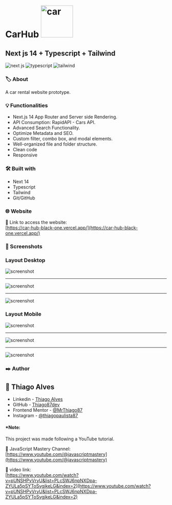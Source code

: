 # CarHub <img src="public/hero.png" alt="car" width="100">
## Next js 14 + Typescript + Tailwind
<img src="https://img.shields.io/badge/Next.js-000000.svg?style=for-the-badge&logo=nextdotjs&logoColor=white" alt="next js"/>
<img src="https://img.shields.io/badge/TypeScript-3178C6.svg?style=for-the-badge&logo=TypeScript&logoColor=white" alt="typescript"/>
<img src="https://img.shields.io/badge/Tailwind%20CSS-06B6D4.svg?style=for-the-badge&logo=Tailwind-CSS&logoColor=white" alt="tailwind"/>

### 🏷️ About 

A car rental website prototype.

### 💡 Functionalities 

* Next.js 14 App Router and Server side Rendering.
* API Consumption: RapidAPI - Cars API.
* Advanced Search Functionality.
* Optimize Metadata and SEO.
* Custom filter, combo box, and modal elements.
* Well-organized file and folder structure.
* Clean code
* Responsive

###  🛠️ Built with

* Next 14
* Typescript
* Tailwind
* Git/GitHub

### 🌐 Website
:link: Link to access the website:<br/>[https://car-hub-black-one.vercel.app/](https://car-hub-black-one.vercel.app/)

### 📸 Screenshots

### Layout Desktop
![screenshot](public/desktop1.png)
***
![screenshot](public/desktop2.png)
***
![screenshot](public/desktop3.png)

### Layout Mobile
![screenshot](public/mobile1.png) 
***
![screenshot](public/mobile2.png)
***
![screenshot](public/mobile3.png)

### ✒️ Author
## :raising_hand: Thiago Alves

- Linkedin - [Thiago Alves](https://www.linkedin.com/in/thiago-alves-010915274/)
- GitHub - [Thiago87dev](https://github.com/Thiago87dev)
- Frontend Mentor - [@MrThiago87](https://www.frontendmentor.io/profile/MrThiago87)
- Instagram - [@thiagopaulista87](https://www.instagram.com/thiagopaulista87/)

#### *Note:

This project was made following a YouTube tutorial.

:link: JavaScript Mastery Channel:<br/>[https://www.youtube.com/@javascriptmastery](https://www.youtube.com/@javascriptmastery)

:link: video link:<br/>[https://www.youtube.com/watch?v=pUNSHPyVryU&list=PLcSWJ6npNXDpa-ZYULa5pSYToSvgjkeLG&index=2](https://www.youtube.com/watch?v=pUNSHPyVryU&list=PLcSWJ6npNXDpa-ZYULa5pSYToSvgjkeLG&index=2)